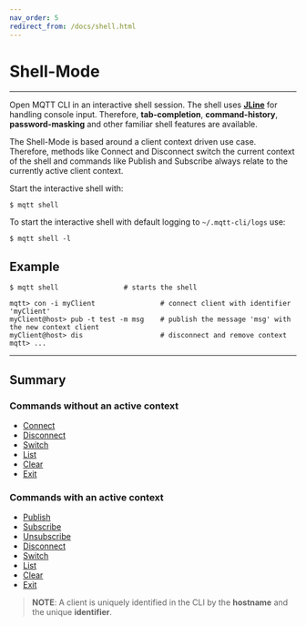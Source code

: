 ```yaml
---
nav_order: 5
redirect_from: /docs/shell.html
---
```


# Shell-Mode
***

Open MQTT CLI in an interactive shell session.
The shell uses **[JLine](https://github.com/jline/jline3)** for handling console input.
Therefore, **tab-completion**, **command-history**, **password-masking** and other familiar shell features are available.

The Shell-Mode is based around a client context driven use case.
Therefore, methods like Connect and Disconnect switch the current context of the shell and commands like Publish and Subscribe always relate to the currently active client context.

Start the interactive shell with:
```
$ mqtt shell
```

To start the interactive shell with default logging to ``~/.mqtt-cli/logs`` use:
```
$ mqtt shell -l
```

## Example

```
$ mqtt shell                # starts the shell

mqtt> con -i myClient                # connect client with identifier 'myClient'
myClient@host> pub -t test -m msg    # publish the message 'msg' with the new context client
myClient@host> dis                   # disconnect and remove context
mqtt> ...
```

***

## Summary

### Commands **without** an active context

* [Connect](connect)
* [Disconnect](disconnect)
* [Switch](switch)
* [List](list)
* [Clear](clear)
* [Exit](exit)

### Commands **with** an active context

* [Publish](publish)
* [Subscribe](subscribe)
* [Unsubscribe](unsubscribe)
* [Disconnect](disconnect)
* [Switch](switch)
* [List](list)
* [Clear](clear)
* [Exit](exit)



> **NOTE**: A client is uniquely identified in the CLI by the **hostname** and the unique **identifier**.
















